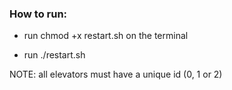 ### How to run:

- run chmod +x restart.sh on the terminal

- run ./restart.sh <id> <port>

NOTE: all elevators must have a unique id (0, 1 or 2)

